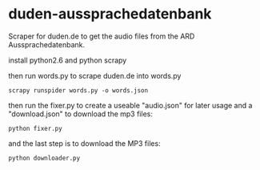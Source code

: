 # duden-aussprachedatenbank
Scraper for duden.de to get the audio files from the ARD Aussprachedatenbank.

install python2.6 and python scrapy

then run words.py to scrape duden.de into words.py

`scrapy runspider words.py -o words.json`

then run the fixer.py to create a useable "audio.json" for later usage and a "download.json" to download the mp3 files:

`python fixer.py`

and the last step is to download the MP3 files:

`python downloader.py`
